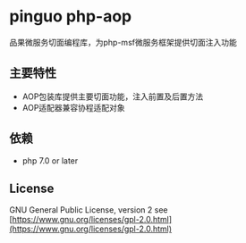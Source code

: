 # pinguo php-aop

品果微服务切面编程库，为php-msf微服务框架提供切面注入功能

## 主要特性

* AOP包装库提供主要切面功能，注入前置及后置方法
* AOP适配器兼容协程适配对象

## 依赖

* php 7.0 or later

## License

GNU General Public License, version 2 see [https://www.gnu.org/licenses/gpl-2.0.html](https://www.gnu.org/licenses/gpl-2.0.html)



